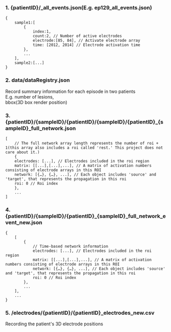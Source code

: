### 1. {patientID}/\_all_events.json(E.g. ep129_all_events.json)

```JS
{
    sample1:[
        {
            index:1,
            count:2, // Number of active electrodes
            electrode:[85, 84], // Activate electrode array
            time: [2012, 2014] // Electrode activation time
        },
        ...
    ],
    sample2:[...]
}
```

### 2. data/dataRegistry.json

Record summary information for each episode in two patients  
 E.g. number of lesions,  
 bbox(3D box render position)

### 3. {patientID}/{sampleID}/{patientID}/{sampleID}/{patientID}\_{sampleID}\_full_network.json

```JS
[
    // The full network array length represents the number of roi + 1(this array also includes a roi called 'rest.' This project does not care about it.)
    {
    electrodes: [...], // Electrodes included in the roi region
    matrix: [[...],[...],...], // A matrix of activation numbers consisting of electrode arrays in this ROI
    network: [{…}, {…}, ...], // Each object includes 'source' and 'target', that represents the propagation in this roi
    roi: 0 // Roi index
    },
    ...
]
```

### 4. {patientID}/{sampleID}/{patientID}\_{sampleID}\_full_network_event_new.json

```JS
{
    [
        {
            // Time-based network information
            electrodes: [...], // Electrodes included in the roi region
            matrix: [[...],[...],...], // A matrix of activation numbers consisting of electrode arrays in this ROI
            network: [{…}, {…}, ...], // Each object includes 'source' and 'target', that represents the propagation in this roi
            roi: 0 // Roi index
        },
        ...
    ],
    ...
}
```

### 5. /electrodes/{patientID}/{patientID}\_electrodes_new.csv

Recording the patient's 3D electrode positions
